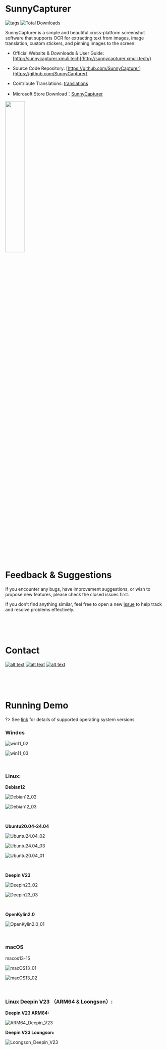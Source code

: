 # SunnyCapturer  

[<img src="https://img.shields.io/github/v/release/XMuli/SunnyCapturer.svg?include_prereleases&label=version" alt="tags"/>](https://github.com/XMuli/SunnyCapturer/releases)   [<img src="https://img.shields.io/github/downloads/XMuli/SunnyCapturer/total" alt="Total Downloads" />](https://github.com/XMuli/SunnyCapturer/releases)  

SunnyCapturer is a simple and beautiful cross-platform screenshot software that supports OCR for extracting text from images, image translation, custom stickers, and pinning images to the screen.

- Official Website & Downloads & User Guide: [http://sunnycapturer.xmuli.tech](http://sunnycapturer.xmuli.tech/)  
- Source Code Repository: [https://github.com/SunnyCapturer](https://github.com/SunnyCapturer)  
- Contribute Translations: [translations](https://github.com/SunnyCapturer/translations)  

- Microsoft Store Download：[SunnyCapturer](https://apps.microsoft.com/detail/9N1TPFK4NCBL)

[<img src="https://get.microsoft.com/images/zh-cn%20dark.svg" width="35%"/>](https://apps.microsoft.com/detail/9N1TPFK4NCBL?mode=direct)



<br>

<br><br>

# Feedback & Suggestions  

If you encounter any bugs, have improvement suggestions, or wish to propose new features, please check the closed issues first.  

If you don’t find anything similar, feel free to open a new [issue](https://github.com/XMuli/SunnyCapturer/issues) to help track and resolve problems effectively.  

<br><br><br>

# Contact  

[![alt text](https://img.shields.io/badge/QQGroup-418103279-brightgreen)](https://qm.qq.com/cgi-bin/qm/qr?authKey=5pYNrJL7%2F8biKzT5LMj8dbjkpPvUvdLVbAOcNTydiqTDNc49yg0wtVcub8Cu3Pqa&k=OluWZhjVMhwP-6RO9Y7FFkJcXGiS4CVk&noverify=0)        [![alt text](https://img.shields.io/badge/GitHub-XMuli-brightgreen)](https://github.com/XMuli)        [![alt text](https://img.shields.io/badge/Email-xmulitech@gmail-117dd3)](mailto:xmulitech@gmail.com)        





<br><br><br>



# Running Demo

?> See [link](./supported_os.md) for details of supported operating system versions

### Windos

![win11_02](./_media/images/run_exhibition/win11_02.jpg)

![win11_03](./_media/images/run_exhibition/win11_03.jpg)



<br>



### Linux:

**Debian12**

![Debian12_02](./_media/images/run_exhibition/Debian12_02.jpg)

![Debian12_03](./_media/images/run_exhibition/Debian12_03.jpg)

<br>

**Ubuntu20.04-24.04**

![Ubuntu24.04_02](./_media/images/run_exhibition/Ubuntu24.04_02.jpg)

![Ubuntu24.04_03](./_media/images/run_exhibition/Ubuntu24.04_03.jpg)

![Ubuntu20.04_01](./_media/images/run_exhibition/Ubuntu20.04_01.jpg)

<br>

**Deepin V23**

![Deepin23_02](./_media/images/run_exhibition/Deepin23_02.jpg)

![Deepin23_03](./_media/images/run_exhibition/Deepin23_03.jpg)

<br>

**OpenKylin2.0**

![OpenKylin2.0_01](./_media/images/run_exhibition/OpenKylin2.0_01.jpg)



<br>



### macOS

macos13-15

![macOS13_01](./_media/images/run_exhibition/macOS13_01.jpg)

![macOS13_02](./_media/images/run_exhibition/macOS13_02.jpg)



<br>



### Linux Deepin V23 （ARM64 & Loongson）:

**Deepin V23 ARM64:**

![ARM64_Deepin_V23](./_media/images/run_exhibition/ARM64_Deepin_V23.jpg)



**Deepin V23 Loongson:**

![Loongson_Deepin_V23](./_media/images/run_exhibition/Loongson_Deepin_V23.jpg)
